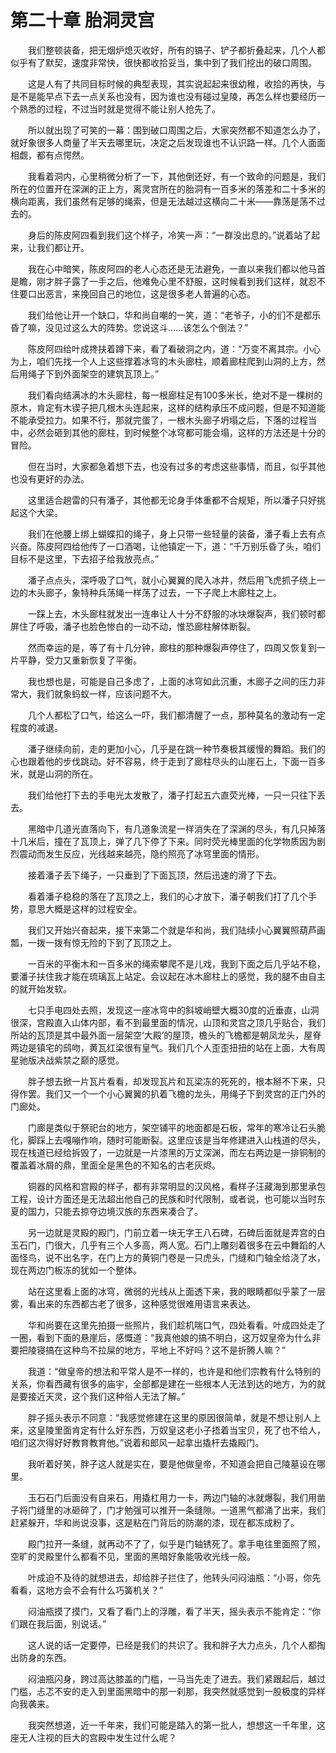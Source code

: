 # 第二十章 胎洞灵宫


　　我们整顿装备，把无烟炉熄灭收好，所有的镐子、铲子都折叠起来，几个人都似乎有了默契，速度非常快，很快都收拾妥当，集中到了我们挖出的破口周围。 

　　这是人有了共同目标时候的典型表现，其实说起起来很幼稚，收拾的再快，与是不是能早点下去一点关系也没有，因为谁也没有碰过皇陵，再怎么样也要经历一个熟悉的过程，不过当时就是觉得不能让别人抢先了。 

　　所以就出现了可笑的一幕：围到破口周围之后，大家突然都不知道怎么办了，就好象很多人商量了半天去哪里玩，决定之后发现谁也不认识路一样。几个人面面相觑，都有点愕然。 

　　我看着洞内，心里稍微分析了一下，其他倒还好，有一个致命的问题是，我们所在的位置开在深渊的正上方，离灵宫所在的胎洞有一百多米的落差和二十多米的横向距离，我们虽然有足够的绳索，但是无法越过这横向二十米——靠荡是荡不过去的。 

　　身后的陈皮阿四看到我们这个样子，冷笑一声：“一群没出息的。”说着站了起来，让我们都让开。 

　　我在心中暗笑，陈皮阿四的老人心态还是无法避免，一直以来我们都以他马首是瞻，刚才胖子露了一手之后，他难免心里不舒服，这时候看到我们这样，就忍不住要口出恶言，来挽回自己的地位，这是很多老人普遍的心态。 

　　我们给他让开一个缺口，华和尚自嘲的一笑，道：“老爷子，小的们不是都乐昏了嘛，没见过这么大的阵势。您说这斗……该怎么个倒法？” 

　　陈皮阿四给叶成搀扶着蹲下来，看了看破洞之内，道：“万变不离其宗。小心为上，咱们先找一个人上这些撑着冰穹的木头廊柱，顺着廊柱爬到山洞的上方，然后用绳子下到外面架空的建筑瓦顶上。” 

　　我们看向结满冰的木头廊柱，每一根廊柱足有100多米长，绝对不是一棵树的原木，肯定有木锲子把几根木头连起来，这样的结构承压不成问题，但是不知道能不能承受拉力。如果不行，那就完蛋了，一根木头廊子坍塌之后，下落的过程当中，必然会砸到其他的廊柱，到时候整个冰穹都可能会塌，这样的方法还是十分的冒险。 

　　但在当时，大家都急着想下去，也没有过多的考虑这些事情，而且，似乎其他也没有更好的办法。 

　　这里适合趟雷的只有潘子，其他都无论身手体重都不合规矩，所以潘子只好挑起这个大梁。 

　　我们在他腰上绑上蝴蝶扣的绳子，身上只带一些轻量的装备，潘子看上去有点兴奋。陈皮阿四给他传了一口酒喝，让他镇定一下，道：“千万别乐昏了头，咱们目标不是这里，下去招子给我放亮点。” 

　　潘子点点头，深呼吸了口气，就小心翼翼的爬入冰井，然后用飞虎抓子绕上一边的木头廊子，象特种兵荡绳一样荡了过去，一下子爬上木廊柱之上。 

　　一踩上去，木头廊柱就发出一连串让人十分不舒服的冰块爆裂声，我们顿时都屏住了呼吸，潘子也脸色惨白的一动不动，惟恐廊柱解体断裂。 

　　然而幸运的是，等了有十几分钟，廊柱的那种爆裂声停住了，四周又恢复到一片平静，受力又重新恢复了平衡。 

　　我也想也是，可能是自己多虑了，上面的冰穹如此沉重，木廊子之间的压力非常大，我们就象蚂蚁一样，应该问题不大。 

　　几个人都松了口气，给这么一吓，我们都清醒了一点，那种莫名的激动有一定程度的减退。 

　　潘子继续向前，走的更加小心，几乎是在跳一种节奏极其缓慢的舞蹈。我们的心也跟着他的步伐跳动。好不容易，终于走到了廊柱尽头的山崖石上，下面一百多米，就是山洞的所在。 

　　我们给他打下去的手电光太发散了，潘子打起五六直荧光棒，一只一只往下丢去。 

　　黑暗中几道光直落向下，有几道象流星一样消失在了深渊的尽头，有几只掉落十几米后，撞在了瓦顶上，弹了几下停了下来。同时荧光棒里面的化学物质因为剧烈震动而发生反应，光线越来越亮，隐约照亮了冰穹里面的情形。 

　　接着潘子丢下绳子，一只垂到了下面瓦顶，然后迅速的滑了下去。 

　　看着潘子稳稳的落在了瓦顶之上，我们的心才放下，潘子朝我们打了几个手势，意思大概是这样的过程安全。 

　　我们又开始兴奋起来，接下来第二个就是华和尚，我们陆续小心翼翼照葫芦画瓢，一拨一拨有惊无险的下到了瓦顶之上。 

　　一百米的平衡木和一百多米的绳索攀爬不是儿戏，我到下面之后几乎站不稳，要潘子扶住我才能在琉璃瓦上站定。会议起在冰木廊柱上的感觉，我的腿不由自主的就开始发软。 

　　七只手电四处去照，发现这一座冰穹中的斜坡峭壁大概30度的近垂直，山洞很深，宫殿直入山体内部，看不到最里面的情况，山顶和灵宫之顶几乎贴合，我们所站的瓦顶是其中最外面一层架空‘大殿’的屋顶，檐头的飞檐都是朝凤龙头，屋脊两边是镇宅的鸱吻，黄瓦红梁很有皇气。我们几个人歪歪扭扭的站在上面，大有周星驰版决战紫禁之巅的感觉。 

　　胖子想去掀一片瓦片看看，却发现瓦片和瓦梁冻的死死的，根本掰不下来，只得作罢。我们又一个一个小心翼翼的扒着飞檐的龙头，用绳子下到灵宫的正门外的门廊处。 

　　门廊是类似于祭祀台的地方，架空铺平的地面都是石板，常年的寒冷让石头脆化，脚踩上去嘎嘣作响，随时可能断裂。这里应该是当年修建进入山栈道的尽头，现在栈道已经给拆毁了，一边就是一片漆黑的万丈深渊，而左右两边是一排铜制的覆盖着冰屑的鼎，里面全是黑色的不知名的古老灰烬。 

　　铜器的风格和宫殿的样子，都有非常明显的汉风格，看样子汪藏海到那里承包工程，设计方面还是无法超出他自己的民族和时代限制，或者说，也可能以当时东夏的国力，只能去掠夺边境汉族的东西来凑合了。 

　　另一边就是灵殿的殿门，门前立着一块无字王八石碑，石碑后面就是弄宫的白玉石门，门很大，几乎有三个人多高，两人宽。石门上雕刻着很多在云中舞蹈的人面怪鸟，说不出名字，在门上方的黄铜门卷是一只虎头，门缝和门轴全给浇了水，现在两边门板冻的犹如一个整体。 

　　站在这里看上面的冰穹，微弱的光线从上面透下来，我的眼睛都似乎蒙了一层雾，看出来的东西都古老了很多，这种感觉很难用语言来表达。  

　　华和尚要在这里先拍摄一些照片，我们趁机喘口气，四处看看。叶成四处走了一圈，看到下面的悬崖后，感慨道：“我真他娘的搞不明白，这万奴皇帝为什么非要把陵寝搞在这种鸟不拉屎的地方，平地上不好吗？这不是折腾人嘛？” 

　　我道：“做皇帝的想法和平常人是不一样的，也许是和他们宗教有什么特别的关系，你看西藏有很多的庙宇，全部都是建在一些根本人无法到达的地方，为的就是要接近天灵，这个我们这种俗人无法了解。” 

　　胖子摇头表示不同意：“我感觉修建在这里的原因很简单，就是不想让别人上来，这皇陵里面肯定有什么好东西，万奴皇这老小子捂着当宝贝，死了也不给人，咱们这次得好好教育教育他。”说着和郎风一起拿出撬杆去撬殿门。 

　　我听着好笑，胖子这人就是实在，要是他做皇帝，不知道会把自己陵墓设在哪里。 

　　玉石石门后面没有自来石，用撬杠用力一卡，两边门轴的冰就爆裂，我们用凿子将门缝里的冰砸碎了，门才勉强可以推开一条缝隙。一道黑气都涌了出来，我们赶紧躲开，华和尚说没事，这是粘在门背后的防潮的漆，现在都冻成粉了。 

　　殿门拉开一条缝，就再动不了了，似乎是门轴锈死了。拿手电往里面照了照，空旷的灵殿里什么都看不见，里面的黑暗好象能吸收光线一般。 

　　叶成迫不及待的就想进去，却给胖子拦住了，他转头问闷油瓶：“小哥，你先看看，这地方会不会有什么巧簧机关？” 

　　闷油瓶摸了摸门，又看了看门上的浮雕，看了半天，摇头表示不能肯定：“你们跟在我后面，别说话。” 

　　这人说的话一定要停，已经是我们的共识了。我和胖子大力点头，几个人都掏出防身的东西。 

　　闷油瓶闪身，跨过高达膝盖的门槛，一马当先走了进去。我们紧跟起后，越过门槛，忐忑不安的走入到里面黑暗中的那一刹那，我突然就感觉到一股极度的异样向我袭来。 

　　我突然想道，近一千年来，我们可能是踏入的第一批人，想想这一千年里，这座无人注视的巨大的宫殿中发生过什么呢？ 

